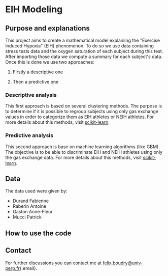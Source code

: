 # EIH Modeling

## Purpose and explanations

This project aims to create a mathematical model explaining the "Exercise Induced Hypoxia" (EIH) phenomenon. To do so we use data containing stress tests data and the oxygen saturation of each subject during this test. After importing those data we compute a summary for each subject's data. Once this is done we use two approaches:

1.  Firstly a descriptive one

2.  Then a predictive one

### Descriptive analysis

This first approach is based on several clustering methods. The purpose is to determine if it is possible to regroup subjects using only gas exchange values in order to categorize them as EIH athletes or NEIH athletes. For more details about this methods, visit [scikit-learn](https://scikit-learn.org/stable/modules/clustering.html#clustering).

### Predictive analysis

This second approach is base on machine learning algorithms (like GBM). The objective is to be able to discriminate EIH and NEIH athletes using only the gas exchange data. For more details about this methods, visit [scikit-learn](https://scikit-learn.org/stable/supervised_learning.html).

## Data

The data used were given by:

-   Durand Fabienne
-   Raberin Antoine
-   Gaston Anne-Fleur
-   Mucci Patrick

## How to use the code

## Contact

For further discussions you can contact me at [felix.boudry\@univ-perp.fr](mailto:felix.boudry@etudiant.univ-perp.fr){.email}.
